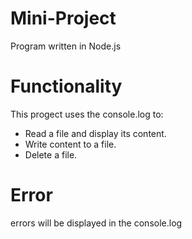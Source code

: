# Mini-Project
Program written in Node.js

# Functionality
This progect uses the console.log to: 
- Read a file and display its content.
- Write content to a file.
- Delete a file.

# Error
errors will be displayed in the console.log

